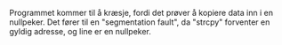 Programmet kommer til å kræsje, fordi det prøver å kopiere data inn i en nullpeker.
Det fører til en "segmentation fault", da "strcpy" forventer en gyldig adresse, og line er en nullpeker.
